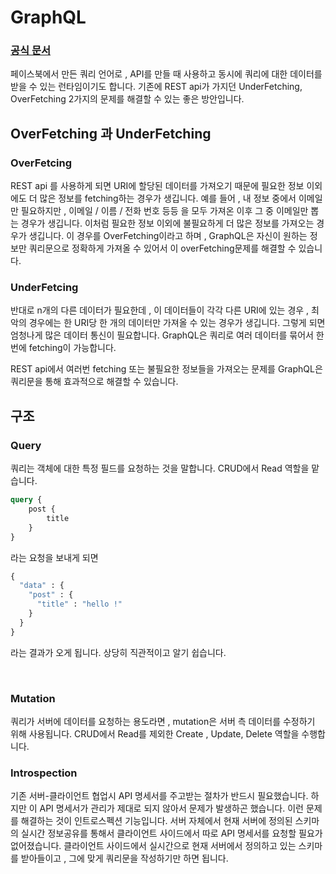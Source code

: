 # **GraphQL**

### [공식 문서](https://graphql.org/)

페이스북에서 만든 쿼리 언어로  , API를 만들 때 사용하고 동시에 쿼리에 대한 데이터를 받을 수 있는 런타임이기도 합니다. 기존에 REST api가 가지던 UnderFetching, OverFetching 2가지의 문제를 해결할 수 있는 좋은 방안입니다.

## **OverFetching 과 UnderFetching**

### **OverFetcing**

REST api 를 사용하게 되면 URI에 할당된 데이터를 가져오기 때문에 필요한 정보 이외에도 더 많은 정보를 fetching하는 경우가 생깁니다. 예를 들어 , 내 정보 중에서 이메일만 필요하지만 , 이메일 / 이름 / 전화 번호 등등 을 모두 가져온 이후 그 중 이메일만 뽑는 경우가 생깁니다. 이처럼 필요한 정보 이외에 불필요하게 더 많은 정보를 가져오는 경우가 생깁니다. 이 경우를 OverFetching이라고 하며 , GraphQL은 자신이 원하는 정보만 쿼리문으로 정확하게 가져올 수 있어서 이 overFetching문제를 해결할 수 있습니다.

### **UnderFetcing**

반대로 n개의 다른 데이터가 필요한데 , 이 데이터들이 각각 다른 URI에 있는 경우 , 최악의 경우에는 한 URI당 한 개의 데이터만 가져올 수 있는 경우가 생깁니다. 그렇게 되면 엄청나게 많은 데이터 통신이 필요합니다. GraphQL은 쿼리로 여러 데이터를 묶어서 한번에 fetching이 가능합니다.


REST api에서 여러번 fetching 또는 불필요한 정보들을 가져오는 문제를 GraphQL은 쿼리문을 통해 효과적으로 해결할 수 있습니다.

## **구조**

### **Query**
쿼리는 객체에 대한 특정 필드를 요청하는 것을 말합니다. CRUD에서 Read 역할을 맡습니다.

```graphQL
query {
    post {
        title
    }
}
```
라는 요청을 보내게 되면

```graphQL
{
  "data" : {
    "post" : {
      "title" : "hello !"
    }
  }
}
```
라는 결과가 오게 됩니다. 상당히 직관적이고 알기 쉽습니다.

</br>

### **Mutation**
쿼리가 서버에 데이터를 요청하는 용도라면 , mutation은 서버 측 데이터를 수정하기 위해 사용됩니다. CRUD에서 Read를 제외한 Create , Update, Delete 역할을 수행합니다.


### **Introspection**
기존 서버-클라이언트 협업시 API 명세서를 주고받는 절차가 반드시 필요했습니다. 하지만 이 API 명세서가 관리가 제대로 되지 않아서 문제가 발생하곤 했습니다. 이런 문제를 해결하는 것이 인트로스펙션 기능입니다. 서버 자체에서 현재 서버에 정의된 스키마의 실시간 정보공유를 통해서 클라이언트 사이드에서 따로 API 명세서를 요청할 필요가 없어졌습니다. 클라이언트 사이드에서 실시간으로 현재 서버에서 정의하고 있는 스키마를 받아들이고 , 그에 맞게 쿼리문을 작성하기만 하면 됩니다.